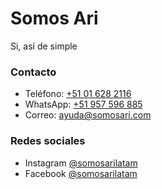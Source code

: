 # Somos Ari

Si, así de simple


### Contacto
- Teléfono: [+51 01 628 2116](tel:016282116)
- WhatsApp: [+51 957 596 885](https://wa.me/51957596885?text=Hola%20Ari)
- Correo: [ayuda@somosari.com](mailto:ayuda@somosari.com)

### Redes sociales
- Instagram [@somosarilatam](https://www.instagram.com/somosarilatam)
- Facebook [@somosarilatam](https://www.facebook.com/somosarilatam)